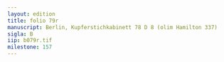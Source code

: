 ```yaml
---
layout: edition
title: folio 79r
manuscript: Berlin, Kupferstichkabinett 78 D 8 (olim Hamilton 337)
sigla: B
iip: b079r.tif
milestone: 157
---
```

